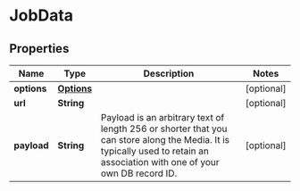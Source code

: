 
# JobData

## Properties
Name | Type | Description | Notes
------------ | ------------- | ------------- | -------------
**options** | [**Options**](Options.md) |  |  [optional]
**url** | **String** |  |  [optional]
**payload** | **String** | Payload is an arbitrary text of length 256 or shorter that you can store along the Media. It is typically used to retain an association with one of your own DB record ID. |  [optional]



